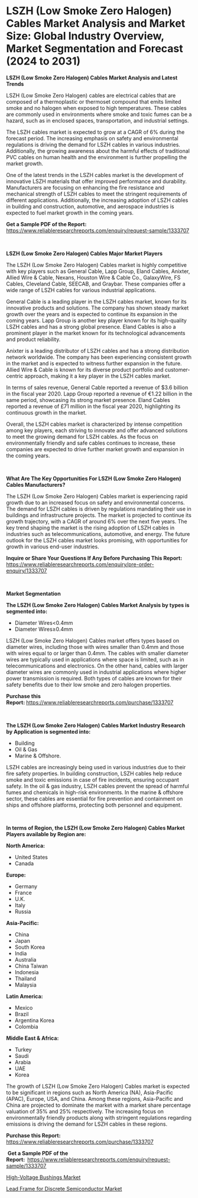 <p><h1>LSZH (Low Smoke Zero Halogen) Cables Market Analysis and Market Size: Global Industry Overview, Market Segmentation and Forecast (2024 to 2031)</h1></p><p><strong>LSZH (Low Smoke Zero Halogen) Cables Market Analysis and Latest Trends</strong></p>
<p><p>LSZH (Low Smoke Zero Halogen) cables are electrical cables that are composed of a thermoplastic or thermoset compound that emits limited smoke and no halogen when exposed to high temperatures. These cables are commonly used in environments where smoke and toxic fumes can be a hazard, such as in enclosed spaces, transportation, and industrial settings.</p><p>The LSZH cables market is expected to grow at a CAGR of 6% during the forecast period. The increasing emphasis on safety and environmental regulations is driving the demand for LSZH cables in various industries. Additionally, the growing awareness about the harmful effects of traditional PVC cables on human health and the environment is further propelling the market growth.</p><p>One of the latest trends in the LSZH cables market is the development of innovative LSZH materials that offer improved performance and durability. Manufacturers are focusing on enhancing the fire resistance and mechanical strength of LSZH cables to meet the stringent requirements of different applications. Additionally, the increasing adoption of LSZH cables in building and construction, automotive, and aerospace industries is expected to fuel market growth in the coming years.</p></p>
<p><strong>Get a Sample PDF of the Report:&nbsp;</strong> <a href="https://www.reliableresearchreports.com/enquiry/request-sample/1333707">https://www.reliableresearchreports.com/enquiry/request-sample/1333707</a></p>
<p>&nbsp;</p>
<p><strong>LSZH (Low Smoke Zero Halogen) Cables Major Market Players</strong></p>
<p><p>The LSZH (Low Smoke Zero Halogen) Cables market is highly competitive with key players such as General Cable, Lapp Group, Eland Cables, Anixter, Allied Wire & Cable, Nexans, Houston Wire & Cable Co., GalaxyWire, FS Cables, Cleveland Cable, SEECAB, and Graybar. These companies offer a wide range of LSZH cables for various industrial applications.</p><p>General Cable is a leading player in the LSZH cables market, known for its innovative products and solutions. The company has shown steady market growth over the years and is expected to continue its expansion in the coming years. Lapp Group is another key player known for its high-quality LSZH cables and has a strong global presence. Eland Cables is also a prominent player in the market known for its technological advancements and product reliability.</p><p>Anixter is a leading distributor of LSZH cables and has a strong distribution network worldwide. The company has been experiencing consistent growth in the market and is expected to witness further expansion in the future. Allied Wire & Cable is known for its diverse product portfolio and customer-centric approach, making it a key player in the LSZH cables market.</p><p>In terms of sales revenue, General Cable reported a revenue of $3.6 billion in the fiscal year 2020. Lapp Group reported a revenue of €1.22 billion in the same period, showcasing its strong market presence. Eland Cables reported a revenue of £71 million in the fiscal year 2020, highlighting its continuous growth in the market.</p><p>Overall, the LSZH cables market is characterized by intense competition among key players, each striving to innovate and offer advanced solutions to meet the growing demand for LSZH cables. As the focus on environmentally friendly and safe cables continues to increase, these companies are expected to drive further market growth and expansion in the coming years.</p></p>
<p>&nbsp;</p>
<p><strong>What Are The Key Opportunities For LSZH (Low Smoke Zero Halogen) Cables Manufacturers?</strong></p>
<p><p>The LSZH (Low Smoke Zero Halogen) Cables market is experiencing rapid growth due to an increased focus on safety and environmental concerns. The demand for LSZH cables is driven by regulations mandating their use in buildings and infrastructure projects. The market is projected to continue its growth trajectory, with a CAGR of around 6% over the next five years. The key trend shaping the market is the rising adoption of LSZH cables in industries such as telecommunications, automotive, and energy. The future outlook for the LSZH cables market looks promising, with opportunities for growth in various end-user industries.</p></p>
<p><strong>Inquire or Share Your Questions If Any Before Purchasing This Report:</strong> <a href="https://www.reliableresearchreports.com/enquiry/pre-order-enquiry/1333707">https://www.reliableresearchreports.com/enquiry/pre-order-enquiry/1333707</a></p>
<p>&nbsp;</p>
<p><strong>Market Segmentation</strong></p>
<p><strong>The LSZH (Low Smoke Zero Halogen) Cables Market Analysis by types is segmented into:</strong></p>
<p><ul><li>Diameter Wires<0.4mm</li><li>Diameter Wires≥0.4mm</li></ul></p>
<p><p>LSZH (Low Smoke Zero Halogen) Cables market offers types based on diameter wires, including those with wires smaller than 0.4mm and those with wires equal to or larger than 0.4mm. The cables with smaller diameter wires are typically used in applications where space is limited, such as in telecommunications and electronics. On the other hand, cables with larger diameter wires are commonly used in industrial applications where higher power transmission is required. Both types of cables are known for their safety benefits due to their low smoke and zero halogen properties.</p></p>
<p><strong>Purchase this Report:&nbsp;</strong><a href="https://www.reliableresearchreports.com/purchase/1333707">https://www.reliableresearchreports.com/purchase/1333707</a></p>
<p>&nbsp;</p>
<p><strong>The LSZH (Low Smoke Zero Halogen) Cables Market Industry Research by Application is segmented into:</strong></p>
<p><ul><li>Building</li><li>Oil & Gas</li><li>Marine & Offshore.</li></ul></p>
<p><p>LSZH cables are increasingly being used in various industries due to their fire safety properties. In building construction, LSZH cables help reduce smoke and toxic emissions in case of fire incidents, ensuring occupant safety. In the oil & gas industry, LSZH cables prevent the spread of harmful fumes and chemicals in high-risk environments. In the marine & offshore sector, these cables are essential for fire prevention and containment on ships and offshore platforms, protecting both personnel and equipment.</p></p>
<p>&nbsp;</p>
<p><strong>In terms of Region, the LSZH (Low Smoke Zero Halogen) Cables Market Players available by Region are:</strong></p>
<p>
    <p> <strong> North America: </strong>
        <ul>
            <li>United States</li>
            <li>Canada</li>
        </ul>
        </p> 
    <p> <strong> Europe: </strong>
        <ul>
            <li>Germany</li>
            <li>France</li>
            <li>U.K.</li>
            <li>Italy</li>
            <li>Russia</li>
        </ul>
        </p> 
    <p> <strong> Asia-Pacific: </strong>
        <ul>
            <li>China</li>
            <li>Japan</li>
            <li>South Korea</li>
            <li>India</li>
            <li>Australia</li>
            <li>China Taiwan</li>
            <li>Indonesia</li>
            <li>Thailand</li>
            <li>Malaysia</li>
        </ul>
        </p> 
    <p> <strong> Latin America: </strong>
        <ul>
            <li>Mexico</li>
            <li>Brazil</li>
            <li>Argentina Korea</li>
            <li>Colombia</li>
        </ul>
        </p> 
    <p> <strong> Middle East & Africa: </strong>
        <ul>
            <li>Turkey</li>
            <li>Saudi</li>
            <li>Arabia</li>
            <li>UAE</li>
            <li>Korea</li>
        </ul>
    </p>
    </p>
<p><p>The growth of LSZH (Low Smoke Zero Halogen) Cables market is expected to be significant in regions such as North America (NA), Asia-Pacific (APAC), Europe, USA, and China. Among these regions, Asia-Pacific and China are projected to dominate the market with a market share percentage valuation of 35% and 25% respectively. The increasing focus on environmentally friendly products along with stringent regulations regarding emissions is driving the demand for LSZH cables in these regions.</p></p>
<p><strong>Purchase this Report: </strong><a href="https://www.reliableresearchreports.com/purchase/1333707">https://www.reliableresearchreports.com/purchase/1333707</a></p>
<p>&nbsp;<strong>Get a Sample PDF of the Report:&nbsp;&nbsp;</strong><a href="https://www.reliableresearchreports.com/enquiry/request-sample/1333707">https://www.reliableresearchreports.com/enquiry/request-sample/1333707</a></p>
<p><strong></strong></p>
<p><p><a href="https://issuu.com/reportprime-2/docs/high-voltage-bushings-market-size-2030.pptx">High-Voltage Bushings Market</a></p><p><a href="https://issuu.com/reportprime-2/docs/lead-frame-for-discrete-semiconductor-market-size-">Lead Frame for Discrete Semiconductor Market</a></p></p>